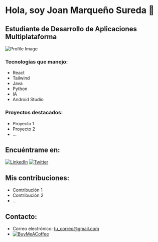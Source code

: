 # Hola, soy Joan Marqueño Sureda 👋

## Estudiante de Desarrollo de Aplicaciones Multiplataforma

![Profile Image]([https://avatars.githubusercontent.com/u/117987662?v=4](https://avatars.githubusercontent.com/u/117987662?v=4))

### Tecnologías que manejo:

- React
- Tailwind
- Java
- Python
- IA
- Android Studio

### Proyectos destacados:

- Proyecto 1
- Proyecto 2
- ...

## Encuéntrame en:

[![LinkedIn](inserta_la_url_de_tu_perfil_de_LinkedIn)](inserta_la_url_de_tu_perfil_de_LinkedIn)
[![Twitter](inserta_la_url_de_tu_perfil_de_Twitter)](inserta_la_url_de_tu_perfil_de_Twitter)

## Mis contribuciones:

- Contribución 1
- Contribución 2
- ...

## Contacto:

- Correo electrónico: [tu_correo@gmail.com](mailto:tu_correo@gmail.com)
- [![BuyMeACoffee](https://img.shields.io/badge/Buy_Me_A_Coffee-apoya_mi_trabajo-FFDD00?style=for-the-badge&logo=buy-me-a-coffee&logoColor=white&labelColor=101010)](inserta_la_url_de_tu_perfil_de_Buy_Me_A_Coffee)
